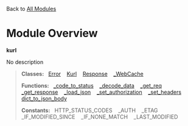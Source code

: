 Back to [All Modules](https://github.com/pyrustic/kurl/blob/master/docs/modules/README.md#readme)

# Module Overview

**kurl**
 
No description

> **Classes:** &nbsp; [Error](https://github.com/pyrustic/kurl/blob/master/docs/modules/content/kurl/content/classes/Error.md#class-error) &nbsp;&nbsp; [Kurl](https://github.com/pyrustic/kurl/blob/master/docs/modules/content/kurl/content/classes/Kurl.md#class-kurl) &nbsp;&nbsp; [Response](https://github.com/pyrustic/kurl/blob/master/docs/modules/content/kurl/content/classes/Response.md#class-response) &nbsp;&nbsp; [\_WebCache](https://github.com/pyrustic/kurl/blob/master/docs/modules/content/kurl/content/classes/_WebCache.md#class-_webcache)
>
> **Functions:** &nbsp; [\_code\_to\_status](https://github.com/pyrustic/kurl/blob/master/docs/modules/content/kurl/content/functions.md#_code_to_status) &nbsp;&nbsp; [\_decode\_data](https://github.com/pyrustic/kurl/blob/master/docs/modules/content/kurl/content/functions.md#_decode_data) &nbsp;&nbsp; [\_get\_req](https://github.com/pyrustic/kurl/blob/master/docs/modules/content/kurl/content/functions.md#_get_req) &nbsp;&nbsp; [\_get\_response](https://github.com/pyrustic/kurl/blob/master/docs/modules/content/kurl/content/functions.md#_get_response) &nbsp;&nbsp; [\_load\_json](https://github.com/pyrustic/kurl/blob/master/docs/modules/content/kurl/content/functions.md#_load_json) &nbsp;&nbsp; [\_set\_authorization](https://github.com/pyrustic/kurl/blob/master/docs/modules/content/kurl/content/functions.md#_set_authorization) &nbsp;&nbsp; [\_set\_headers](https://github.com/pyrustic/kurl/blob/master/docs/modules/content/kurl/content/functions.md#_set_headers) &nbsp;&nbsp; [dict\_to\_json\_body](https://github.com/pyrustic/kurl/blob/master/docs/modules/content/kurl/content/functions.md#dict_to_json_body)
>
> **Constants:** &nbsp; HTTP_STATUS_CODES &nbsp;&nbsp; _AUTH &nbsp;&nbsp; _ETAG &nbsp;&nbsp; _IF_MODIFIED_SINCE &nbsp;&nbsp; _IF_NONE_MATCH &nbsp;&nbsp; _LAST_MODIFIED
